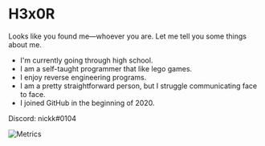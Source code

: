 # H3x0R
Looks like you found me—whoever you are. Let me tell you some things about me.    
- I'm currently going through high school.
- I am a self-taught programmer that like lego games.    
- I enjoy reverse engineering programs.    
- I am a pretty straightforward person, but I struggle communicating face to face.    
- I joined GitHub in the beginning of 2020.    

Discord: nickk#0104

![Metrics](https://metrics.lecoq.io/LegitH3x0R?template=terminal&config.timezone=America%2FChicago)

<!--
**LegitH3x0R/LegitH3x0R** is a ✨ _special_ ✨ repository because its `README.md` (this file) appears on your GitHub profile.

Here are some ideas to get you started:

- 🔭 I’m currently working on ...
- 🌱 I’m currently learning ...
- 👯 I’m looking to collaborate on ...
- 🤔 I’m looking for help with ...
- 💬 Ask me about ...
- 📫 How to reach me: ...
- 😄 Pronouns: ...
- ⚡ Fun fact: ...
-->
